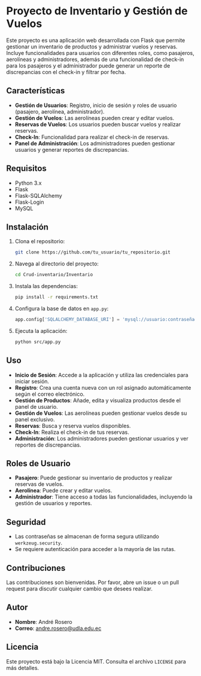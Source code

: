 # Proyecto de Inventario y Gestión de Vuelos

Este proyecto es una aplicación web desarrollada con Flask que permite gestionar un inventario de productos y administrar vuelos y reservas. Incluye funcionalidades para usuarios con diferentes roles, como pasajeros, aerolíneas y administradores, además de una funcionalidad de check-in para los pasajeros y el administrador puede generar un reporte de discrepancias con el check-in y filtrar por fecha.

## Características

- **Gestión de Usuarios**: Registro, inicio de sesión y roles de usuario (pasajero, aerolínea, administrador).
- **Gestión de Vuelos**: Las aerolíneas pueden crear y editar vuelos.
- **Reservas de Vuelos**: Los usuarios pueden buscar vuelos y realizar reservas.
- **Check-In**: Funcionalidad para realizar el check-in de reservas.
- **Panel de Administración**: Los administradores pueden gestionar usuarios y generar reportes de discrepancias.

## Requisitos

- Python 3.x
- Flask
- Flask-SQLAlchemy
- Flask-Login
- MySQL

## Instalación

1. Clona el repositorio:
   ```bash
   git clone https://github.com/tu_usuario/tu_repositorio.git
   ```
2. Navega al directorio del proyecto:
   ```bash
   cd Crud-inventario/Inventario
   ```
3. Instala las dependencias:
   ```bash
   pip install -r requirements.txt
   ```
4. Configura la base de datos en `app.py`:
   ```python
   app.config['SQLALCHEMY_DATABASE_URI'] = 'mysql://usuario:contraseña@localhost/dbInventario'
   ```
5. Ejecuta la aplicación:
   ```bash
   python src/app.py
   ```

## Uso

- **Inicio de Sesión**: Accede a la aplicación y utiliza las credenciales para iniciar sesión.
- **Registro**: Crea una cuenta nueva con un rol asignado automáticamente según el correo electrónico.
- **Gestión de Productos**: Añade, edita y visualiza productos desde el panel de usuario.
- **Gestión de Vuelos**: Las aerolíneas pueden gestionar vuelos desde su panel exclusivo.
- **Reservas**: Busca y reserva vuelos disponibles.
- **Check-In**: Realiza el check-in de tus reservas.
- **Administración**: Los administradores pueden gestionar usuarios y ver reportes de discrepancias.

## Roles de Usuario

- **Pasajero**: Puede gestionar su inventario de productos y realizar reservas de vuelos.
- **Aerolínea**: Puede crear y editar vuelos.
- **Administrador**: Tiene acceso a todas las funcionalidades, incluyendo la gestión de usuarios y reportes.

## Seguridad

- Las contraseñas se almacenan de forma segura utilizando `werkzeug.security`.
- Se requiere autenticación para acceder a la mayoría de las rutas.

## Contribuciones

Las contribuciones son bienvenidas. Por favor, abre un issue o un pull request para discutir cualquier cambio que desees realizar.

## Autor

- **Nombre**: André Rosero
- **Correo**: andre.rosero@udla.edu.ec

## Licencia

Este proyecto está bajo la Licencia MIT. Consulta el archivo `LICENSE` para más detalles.
